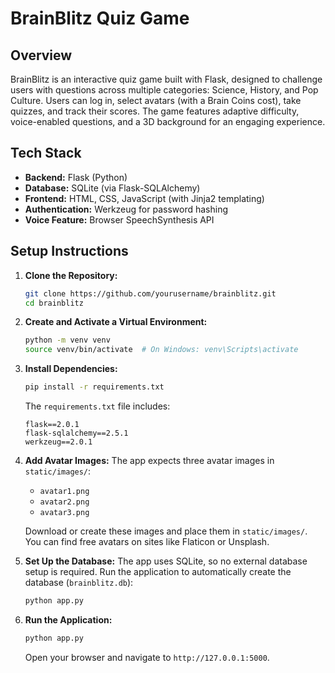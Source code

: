 # BrainBlitz Quiz Game

## Overview
BrainBlitz is an interactive quiz game built with Flask, designed to challenge users with questions across multiple categories: Science, History, and Pop Culture. Users can log in, select avatars (with a Brain Coins cost), take quizzes, and track their scores. The game features adaptive difficulty, voice-enabled questions, and a 3D background for an engaging experience.

## Tech Stack
- **Backend:** Flask (Python)
- **Database:** SQLite (via Flask-SQLAlchemy)
- **Frontend:** HTML, CSS, JavaScript (with Jinja2 templating)
- **Authentication:** Werkzeug for password hashing
- **Voice Feature:** Browser SpeechSynthesis API

## Setup Instructions
1. **Clone the Repository:**
   ```bash
   git clone https://github.com/yourusername/brainblitz.git
   cd brainblitz
   ```

2. **Create and Activate a Virtual Environment:**
   ```bash
   python -m venv venv
   source venv/bin/activate  # On Windows: venv\Scripts\activate
   ```

3. **Install Dependencies:**
   ```bash
   pip install -r requirements.txt
   ```
   The `requirements.txt` file includes:
   ```
   flask==2.0.1
   flask-sqlalchemy==2.5.1
   werkzeug==2.0.1
   ```

4. **Add Avatar Images:**
   The app expects three avatar images in `static/images/`:
   - `avatar1.png`
   - `avatar2.png`
   - `avatar3.png`

   Download or create these images and place them in `static/images/`. You can find free avatars on sites like Flaticon or Unsplash.

5. **Set Up the Database:**
   The app uses SQLite, so no external database setup is required. Run the application to automatically create the database (`brainblitz.db`):
   ```bash
   python app.py
   ```

6. **Run the Application:**
   ```bash
   python app.py
   ```
   Open your browser and navigate to `http://127.0.0.1:5000`.